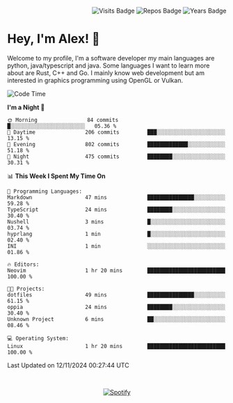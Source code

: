 <p align="right">
  <img src="https://badges.pufler.dev/visits/Alextibtab/Alextibtab" alt="Visits Badge">
  <img src="https://badges.pufler.dev/repos/Alextibtab/" alt="Repos Badge">
  <img src="https://badges.pufler.dev/years/Alextibtab/" alt="Years Badge">
</p>

<h1 align="left">Hey, I'm Alex! 💽 </h1>

Welcome to my profile, I'm a software developer my main languages are python, java/typescript and java. Some languages I want to learn more about are Rust, C++ and Go. I mainly know web development but am interested in graphics programming using OpenGL or Vulkan.

<!--START_SECTION:waka-->
![Code Time](http://img.shields.io/badge/Code%20Time-102%20hrs%2043%20mins-blue)

**I'm a Night 🦉** 

```text
🌞 Morning                84 commits          █░░░░░░░░░░░░░░░░░░░░░░░░   05.36 % 
🌆 Daytime                206 commits         ███░░░░░░░░░░░░░░░░░░░░░░   13.15 % 
🌃 Evening                802 commits         █████████████░░░░░░░░░░░░   51.18 % 
🌙 Night                  475 commits         ████████░░░░░░░░░░░░░░░░░   30.31 % 
```


📊 **This Week I Spent My Time On** 

```text
💬 Programming Languages: 
Markdown                 47 mins             ███████████████░░░░░░░░░░   59.28 % 
TypeScript               24 mins             ████████░░░░░░░░░░░░░░░░░   30.40 % 
Nushell                  3 mins              █░░░░░░░░░░░░░░░░░░░░░░░░   03.74 % 
hyprlang                 1 min               █░░░░░░░░░░░░░░░░░░░░░░░░   02.40 % 
INI                      1 min               ░░░░░░░░░░░░░░░░░░░░░░░░░   01.86 % 

🔥 Editors: 
Neovim                   1 hr 20 mins        █████████████████████████   100.00 % 

🐱‍💻 Projects: 
dotfiles                 49 mins             ███████████████░░░░░░░░░░   61.15 % 
oppia                    24 mins             ████████░░░░░░░░░░░░░░░░░   30.40 % 
Unknown Project          6 mins              ██░░░░░░░░░░░░░░░░░░░░░░░   08.46 % 

💻 Operating System: 
Linux                    1 hr 20 mins        █████████████████████████   100.00 % 
```


 Last Updated on 12/11/2024 00:27:44 UTC
<!--END_SECTION:waka-->
&nbsp;<div align="center">
  [![Spotify](https://spotify-now-playing-wine-six.vercel.app/api/spotify?border_color=ffffff)](https://open.spotify.com/user/pmo1v2ejnt42kgp5jar5drtag)
</div>

